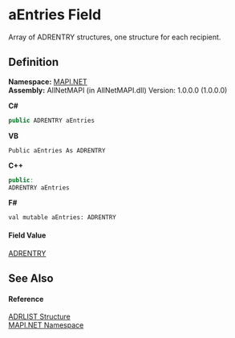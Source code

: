 # aEntries Field


Array of ADRENTRY structures, one structure for each recipient.



## Definition
**Namespace:** <a href="5bef4637-66f8-16d4-e5f4-4d0da57a1538.md">MAPI.NET</a>  
**Assembly:** AllNetMAPI (in AllNetMAPI.dll) Version: 1.0.0.0 (1.0.0.0)

**C#**
``` C#
public ADRENTRY aEntries
```
**VB**
``` VB
Public aEntries As ADRENTRY
```
**C++**
``` C++
public:
ADRENTRY aEntries
```
**F#**
``` F#
val mutable aEntries: ADRENTRY
```



#### Field Value
<a href="cc3d16dd-0463-6646-eb2d-dc20ff4eaa4c.md">ADRENTRY</a>

## See Also


#### Reference
<a href="ebc03677-6a1a-b71d-8501-83bacf5af4d3.md">ADRLIST Structure</a>  
<a href="5bef4637-66f8-16d4-e5f4-4d0da57a1538.md">MAPI.NET Namespace</a>  
